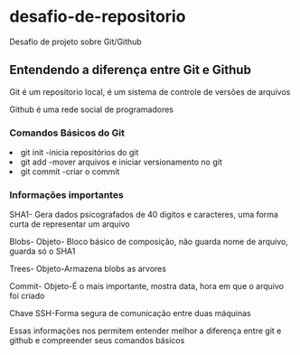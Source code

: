 # desafio-de-repositorio
Desafio de projeto sobre Git/Github 
<h2> Entendendo a diferença entre Git e Github</h2>

<p>Git é um repositorio local, é um sistema de  controle de  versões de  arquivos</p>
<p>Github é uma  rede social de programadores</p>

<h3>Comandos Básicos do Git</h3>

<li> git init -inicia repositórios do git</li>

<li> git add -mover arquivos e iniciar versionamento no git</li>

<li> git commit -criar o commit</li>

<h3>Informações importantes</h3>

<p>SHA1- Gera dados psicografados de 40 digitos e caracteres, uma forma curta de  representar um arquivo</p>

<p>Blobs- Objeto- Bloco básico de composição, não guarda nome de arquivo, guarda só o SHA1</p>

<p>Trees- Objeto-Armazena blobs as arvores</p>

<p>Commit- Objeto-É o mais  importante, mostra data, hora em  que  o  arquivo foi criado</p>

<p>Chave SSH-Forma segura de comunicação entre duas  máquinas</p>


<p>Essas informações nos permitem entender melhor a diferença entre git e github e compreender seus comandos básicos</p> 

